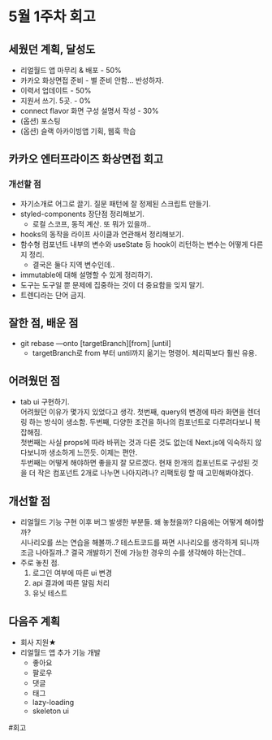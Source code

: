 # 5월 1주차 회고

## 세웠던 계획, 달성도

- 리얼월드 앱 마무리 & 배포 - 50%
- 카카오 화상면접 준비 - 별 준비 안함… 반성하자.
- 이력서 업데이트 - 50%
- 지원서 쓰기. 5곳. - 0%
- connect flavor 화면 구성 설명서 작성 - 30%
- (옵션) 포스팅
- (옵션) 슬랙 아카이빙앱 기획, 웹훅 학습

## 카카오 엔터프라이즈 화상면접 회고

### 개선할 점

- 자기소개로 어그로 끌기. 질문 패턴에 잘 정제된 스크립트 만들기.
- styled-components 장단점 정리해보기.
  - 로컬 스코프, 동적 계산. 또 뭐가 있을까..
- hooks의 동작을 라이프 사이클과 연관해서 정리해보기.
- 함수형 컴포넌트 내부의 변수와 useState 등 hook이 리턴하는 변수는 어떻게 다른지 정리.
  - 결국은 둘다 지역 변수인데..
- immutable에 대해 설명할 수 있게 정리하기.
- 도구는 도구일 뿐 문제에 집중하는 것이 더 중요함을 잊지 말기.
- 트렌디라는 단어 금지.

## 잘한 점, 배운 점

- git rebase —onto [targetBranch][from] [until]
  - targetBranch로 from 부터 until까지 옮기는 명령어. 체리픽보다 훨씬 유용.

## 어려웠던 점

- tab ui 구현하기.  
  어려웠던 이유가 몇가지 있었다고 생각. 첫번째, query의 변경에 따라 화면을 렌더링 하는 방식이 생소함. 두번째, 다양한 조건을 하나의 컴포넌트로 다루려다보니 복잡해짐.  
  첫번째는 사실 props에 따라 바뀌는 것과 다른 것도 없는데 Next.js에 익숙하지 않다보니까 생소하게 느낀듯. 이제는 편안.  
  두번째는 어떻게 해야하면 좋을지 잘 모르겠다. 현재 한개의 컴포넌트로 구성된 것을 더 작은 컴포넌트 2개로 나누면 나아지려나? 리팩토링 할 때 고민해봐야겠다.

## 개선할 점

- 리얼월드 기능 구현 이후 버그 발생한 부분들. 왜 놓쳤을까? 다음에는 어떻게 해야할까?  
  시나리오를 쓰는 연습을 해볼까..? 테스트코드를 짜면 시나리오를 생각하게 되니까 조금 나아질까..? 결국 개발하기 전에 가능한 경우의 수를 생각해야 하는건데..
- 주로 놓친 점.
  1. 로그인 여부에 따른 ui 변경
  2. api 결과에 따른 알림 처리
  3. 유닛 테스트

## 다음주 계획

- 회사 지원★
- 리얼월드 앱 추가 기능 개발
  - 좋아요
  - 팔로우
  - 댓글
  - 태그
  - lazy-loading
  - skeleton ui

#회고
